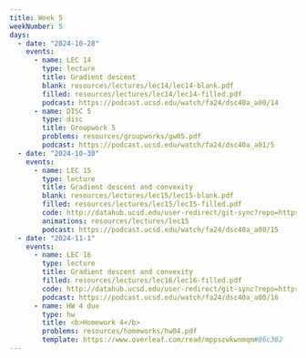 ```yaml
---
title: Week 5
weekNumber: 5
days:
  - date: "2024-10-28"
    events:
      - name: LEC 14
        type: lecture
        title: Gradient descent
        blank: resources/lectures/lec14/lec14-blank.pdf
        filled: resources/lectures/lec14/lec14-filled.pdf
        podcast: https://podcast.ucsd.edu/watch/fa24/dsc40a_a00/14
      - name: DISC 5
        type: disc
        title: Groupwork 5
        problems: resources/groupworks/gw05.pdf
        podcast: https://podcast.ucsd.edu/watch/fa24/dsc40a_a01/5
  - date: "2024-10-30"
    events:
      - name: LEC 15
        type: lecture
        title: Gradient descent and convexity
        blank: resources/lectures/lec15/lec15-blank.pdf
        filled: resources/lectures/lec15/lec15-filled.pdf
        code: http://datahub.ucsd.edu/user-redirect/git-sync?repo=https://github.com/dsc-courses/dsc40a-2024-fa&subPath=lectures/lecture14/lec14-code.ipynb
        animations: resources/lectures/lec15
        podcast: https://podcast.ucsd.edu/watch/fa24/dsc40a_a00/15
  - date: "2024-11-1"
    events:
      - name: LEC 16
        type: lecture
        title: Gradient descent and convexity
        filled: resources/lectures/lec16/lec16-filled.pdf
        code: http://datahub.ucsd.edu/user-redirect/git-sync?repo=https://github.com/dsc-courses/dsc40a-2024-fa&subPath=lectures/lecture15/lec15-code.ipynb
        podcast: https://podcast.ucsd.edu/watch/fa24/dsc40a_a00/16
      - name: HW 4 due
        type: hw
        title: <b>Homework 4</b>
        problems: resources/homeworks/hw04.pdf
        template: https://www.overleaf.com/read/mppszwkwnmqm#86c302
---
```

